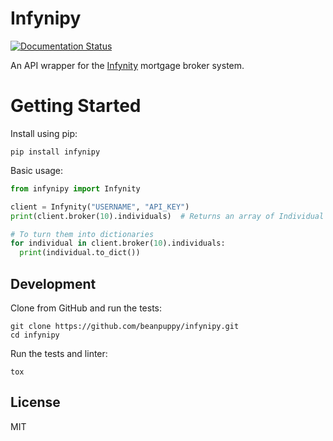 # Infynipy

[![Documentation Status](https://readthedocs.org/projects/infynipy/badge/?version=latest)](https://infynipy.readthedocs.io/en/latest/?badge=latest)

An API wrapper for the [Infynity][] mortgage broker system.

[Infynity]: https://api.infynity.com.au/v1/doc#!index.md

# Getting Started

Install using pip:

```
pip install infynipy
```

Basic usage:

```python
from infynipy import Infynity

client = Infynity("USERNAME", "API_KEY")
print(client.broker(10).individuals)  # Returns an array of Individual models

# To turn them into dictionaries
for individual in client.broker(10).individuals:
  print(individual.to_dict())
```

## Development

Clone from GitHub and run the tests:

```
git clone https://github.com/beanpuppy/infynipy.git
cd infynipy
```

Run the tests and linter:
```
tox
```

## License

MIT
